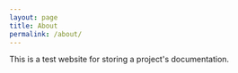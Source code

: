 ```yaml
---
layout: page
title: About
permalink: /about/
---
```


This is a test website for storing a project's documentation.
